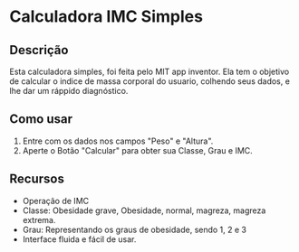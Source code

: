 # Calculadora IMC Simples

## Descrição

Esta calculadora simples, foi feita pelo MIT app inventor. Ela tem o objetivo de calcular o indice de massa corporal do usuario, colhendo seus dados, e lhe dar um ráppido diagnóstico.

## Como usar

1. Entre com os dados nos campos "Peso" e "Altura".
2. Aperte o Botão "Calcular" para obter sua Classe, Grau e IMC.

## Recursos

- Operação de IMC
- Classe: Obesidade grave, Obesidade, normal, magreza, magreza extrema.
- Grau: Representando os graus de obesidade, sendo 1, 2 e 3
- Interface fluida e fácil de usar.


